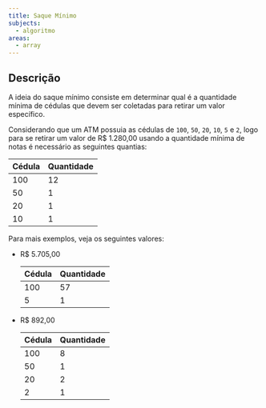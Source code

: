 ```yaml
---
title: Saque Mínimo
subjects:
  - algoritmo
areas:
  - array
---
```


## Descrição

A ideia do saque mínimo consiste em determinar qual é a quantidade mínima de cédulas que devem ser coletadas para retirar um valor específico.

Considerando que um ATM possuia as cédulas de `100`, `50`, `20`, `10`, `5` e `2`, logo para se retirar um valor de R\$ 1.280,00 usando a quantidade mínima de notas é necessário as seguintes quantias:

| Cédula | Quantidade |
| ------ | ---------- |
| 100    | 12         |
| 50     | 1          |
| 20     | 1          |
| 10     | 1          |

Para mais exemplos, veja os seguintes valores:

- R\$ 5.705,00

  | Cédula | Quantidade |
  | ------ | ---------- |
  | 100    | 57         |
  | 5      | 1          |

- R\$ 892,00

  | Cédula | Quantidade |
  | ------ | ---------- |
  | 100    | 8          |
  | 50     | 1          |
  | 20     | 2          |
  | 2      | 1          |
